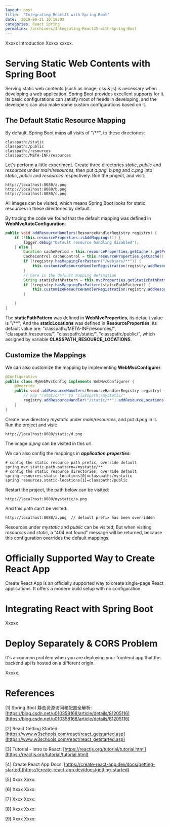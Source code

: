 ```yaml
---
layout: post
title:  "Integrating ReactJS with Spring Boot"
date:  2019-08-21 10:19:02
categories: React Spring
permalink: /archivers/Integrating-ReactJS-with-Spring-Boot
---
```


Xxxxx Introduction Xxxxx xxxxx.

<!--more-->

# Serving Static Web Contents with Spring Boot

Serving static web contents (such as image, css & js) is necessary when developing a web application. Spring Boot provides excellent supports for it. Its basic configurations can satisfy most of needs in developing, and the developers can also make some custom configurations based on it.

## The Default Static Resource Mapping

By default, Spring Boot maps all visits of "/\*\*", to these directories:

```
classpath:/static
classpath:/public
classpath:/resources
classpath:/META-INF/resources
```

Let's perform a little experiment. Create three directories *static*, *public* and *resources* under *main/resources*, then put *a.png*, *b.png* and *c.png* into *static*, *public* and *resources* respectively. Run the project, and visit:

```
http://localhost:8080/a.png
http://localhost:8080/b.png
http://localhost:8080/c.png
```

All images can be visited, which means Spring Boot looks for static resources in these directories by default.

By tracing the code we found that the default mapping was defined in **WebMvcAutoConfiguration**:

```java
public void addResourceHandlers(ResourceHandlerRegistry registry) {
    if (!this.resourceProperties.isAddMappings()) {
        logger.debug("Default resource handling disabled");
    } else {
        Duration cachePeriod = this.resourceProperties.getCache().getPeriod();
        CacheControl cacheControl = this.resourceProperties.getCache().getCachecontrol().toHttpCacheControl();
        if (!registry.hasMappingForPattern("/webjars/**")) {
            this.customizeResourceHandlerRegistration(registry.addResourceHandler(new String[]{"/webjars/**"}).addResourceLocations(new String[]{"classpath:/META-INF/resources/webjars/"}).setCachePeriod(this.getSeconds(cachePeriod)).setCacheControl(cacheControl));
        }
        // here is the default mapping defination
        String staticPathPattern = this.mvcProperties.getStaticPathPattern();
        if (!registry.hasMappingForPattern(staticPathPattern)) {
            this.customizeResourceHandlerRegistration(registry.addResourceHandler(new String[]{staticPathPattern}).addResourceLocations(getResourceLocations(this.resourceProperties.getStaticLocations())).setCachePeriod(this.getSeconds(cachePeriod)).setCacheControl(cacheControl));
        }

    }
}
```

The **staticPathPattern** was defined in **WebMvcProperties**, its default value is "/\*\*"; And the  **staticLocations** was defined in **ResourceProperties**, its default value are: "classpath:/META-INF/resources/", "classpath:/resources/", "classpath:/static/", "classpath:/public/", which assigned by variable **CLASSPATH_RESOURCE_LOCATIONS**.

## Customize the Mappings

We can also customize the mapping by implementing **WebMvcConfigurer**.

```java
@Configuration
public class MyWebMvcConfig implements WebMvcConfigurer {
    @Override
    public void addResourceHandlers(ResourceHandlerRegistry registry) {
        // map "/static/**" to "classpath:/mystatic/"
        registry.addResourceHandler("/static/**").addResourceLocations("classpath:/mystatic/");
    }
}
```

Create new directory *mystatic* under *main/resources*, and put *d.png* in it. Run the project and visit:

```
http://localhost:8080/static/d.png
```

The image *d.png* can be visited in this url.

We can also config the mappings in ***application.properties***:

```
# config the static resource path prefix, override default
spring.mvc.static-path-pattern=/mystatic/**
# config the static resource directories, override default
spring.resources.static-locations[0]=classpath:/mystatic
spring.resources.static-locations[1]=classpath:/public
```

Restart the project, the path below can be visited:

```
http://localhost:8080/mystatic/a.png
```

And this path can't be visited:

```
http://localhost:8080/a.png  // default prefix has been overridden
```

Resources under *mystatic* and *public* can be visited; But when visiting *resources* and *static*, a "404 not found" message will be returned, because this configuration overrides the default mappings.

# Officially Supported Way to Create React App

Create React App is an officially supported way to create single-page React applications. It offers a modern build setup with no configuration.

# Integrating React with Spring Boot

Xxxxx

# Deploy Separately & CORS Problem

It's a common problem when you are deploying your frontend app that the backend api is hosted on a different origin.

Xxxxx.

# References

[1] Spring Boot 静态资源访问和配置全解析: [https://blog.csdn.net/u010358168/article/details/81205116](https://blog.csdn.net/u010358168/article/details/81205116)

[2] React Getting Started: [https://www.w3schools.com/react/react_getstarted.asp](https://www.w3schools.com/react/react_getstarted.asp)

[3] Tutorial - Intro to React: [https://reactjs.org/tutorial/tutorial.html](https://reactjs.org/tutorial/tutorial.html)

[4] Create React App Docs: [https://create-react-app.dev/docs/getting-started](https://create-react-app.dev/docs/getting-started)

[5] Xxxx Xxxx: []()

[6] Xxxx Xxxx: []()

[7] Xxxx Xxxx: []()

[8] Xxxx Xxxx: []()

[9] Xxxx Xxxx: []()

